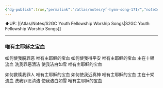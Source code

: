 ```yaml
---
{"dg-publish":true,"permalink":"/atlas/notes/yf-hymn-song-171/","noteIcon":""}
---
```


⬆️UP: [[Atlas/Notes/S2GC Youth Fellowship Worship Songs\|S2GC Youth Fellowship Worship Songs]]

---

### 唯有主耶稣之宝血

如何使我脱罪恶
唯有主耶稣的宝血
如何使我得平安
唯有主耶稣的宝血
主在十架流血
洗我罪恶清洁
使我洁白如雪
唯有主耶稣的宝血

如何救赎我罪人
唯有主耶稣的宝血
如何使我近真神
唯有主耶稣的宝血
主在十架流血
洗我罪恶清洁
使我洁白如雪
唯有主耶稣的宝血